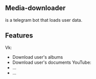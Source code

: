 Media-downloader
--------
is a telegram bot that loads user data.

Features
--------
Vk:
  - Download user's albums
  - Download user's documents
YouTube:
  - ...
  - ...
